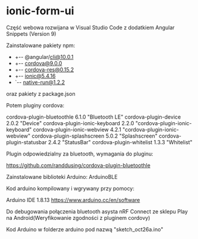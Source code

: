 # ionic-form-ui

Część webowa rozwijana w Visual Studio Code z dodatkiem Angular Snippets (Version 9)


Zainstalowane pakiety npm:
+ +-- @angular/cli@10.0.1
+ +-- cordova@9.0.0
+ +-- cordova-res@0.15.2
+ +-- ionic@5.4.16
+ `-- native-run@1.2.2

oraz pakiety z package.json

Potem pluginy cordova:

cordova-plugin-bluetoothle 6.1.0 "Bluetooth LE"
cordova-plugin-device 2.0.2 "Device"
cordova-plugin-ionic-keyboard 2.2.0 "cordova-plugin-ionic-keyboard"
cordova-plugin-ionic-webview 4.2.1 "cordova-plugin-ionic-webview"
cordova-plugin-splashscreen 5.0.2 "Splashscreen"
cordova-plugin-statusbar 2.4.2 "StatusBar"
cordova-plugin-whitelist 1.3.3 "Whitelist"

Plugin odpowiedzialny za bluetooth, wymagania do pluginu:

https://github.com/randdusing/cordova-plugin-bluetoothle


Zainstalowane biblioteki Arduino:
ArduinoBLE

Kod arduino kompilowany i wgrywany przy pomocy:

Arduino IDE 1.8.13
https://www.arduino.cc/en/software

Do debugowania połączenia bluetooth asysta nRF Connect ze sklepu Play na Android(Weryfikowanie zgodności z pluginem cordovy)

Kod Arduino w folderze arduino pod nazwą "sketch_oct26a.ino"
